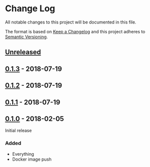 # Change Log

All notable changes to this project will be documented in this file.

The format is based on [Keep a Changelog](http://keepachangelog.com/)
and this project adheres to [Semantic Versioning](http://semver.org/).

## [Unreleased][]

[Unreleased]: https://github.com/atomist/automation-client-sidecar-ts/compare/0.1.3...HEAD

## [0.1.3][] - 2018-07-19

[0.1.3]: https://github.com/atomist/automation-client-sidecar-ts/compare/0.1.2...0.1.3

## [0.1.2][] - 2018-07-19

[0.1.2]: https://github.com/atomist/automation-client-sidecar-ts/compare/0.1.1...0.1.2

## [0.1.1][] - 2018-07-19

[0.1.1]: https://github.com/atomist/automation-client-sidecar-ts/compare/0.1.0...0.1.1

## [0.1.0][] - 2018-02-05

[0.1.0]: https://github.com/atomist/automation-client-sidecar-ts/tree/0.1.0

Initial release

### Added

-   Everything
-   Docker image push
